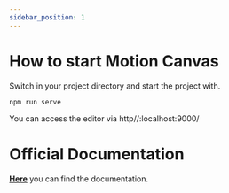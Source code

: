 ```yaml
---
sidebar_position: 1
---
```


# How to start Motion Canvas

Switch in your project directory and start the project with.

```
npm run serve
```

You can access the editor via http//:localhost:9000/

# Official Documentation

**[Here](https://motion-canvas.github.io/)** you can find the documentation.